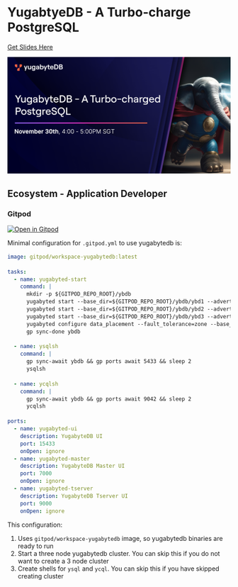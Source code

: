 # YugabtyeDB - A Turbo-charge PostgreSQL
[Get Slides Here](https://docs.google.com/presentation/d/e/2PACX-1vTDaI7-G6MH2xMun7tWN7qSNu6uafqCybxo6Tj9XKdN8dB1DZJY_EvUdifhNyXYlCE2wE4EOoBCoUhV/pub?start=true&loop=false&delayms=3000)

![banner](docs/yugabytedb-a-turbocharged-pg-banner.png)

## Ecosystem - Application Developer

### Gitpod

[![Open in Gitpod][logo-gitpod]][gp-main]




Minimal configuration for `.gitpod.yml` to use yugabytedb is:

```yaml
image: gitpod/workspace-yugabytedb:latest

tasks:
  - name: yugabyted-start
    command: |
      mkdir -p ${GITPOD_REPO_ROOT}/ybdb
      yugabyted start --base_dir=${GITPOD_REPO_ROOT}/ybdb/ybd1 --advertise_address=127.0.0.1 --cloud_location=ybcloud.pandora.az1 --fault_tolerance=zone
      yugabyted start --base_dir=${GITPOD_REPO_ROOT}/ybdb/ybd2 --advertise_address=127.0.0.2 --cloud_location=ybcloud.pandora.az2 --fault_tolerance=zone --join=127.0.0.1
      yugabyted start --base_dir=${GITPOD_REPO_ROOT}/ybdb/ybd3 --advertise_address=127.0.0.3 --cloud_location=ybcloud.pandora.az3 --fault_tolerance=zone --join=127.0.0.1
      yugabyted configure data_placement --fault_tolerance=zone --base_dir=${GITPOD_REPO_ROOT}/ybdb/ybd1
      gp sync-done ybdb

  - name: ysqlsh
    command: |
      gp sync-await ybdb && gp ports await 5433 && sleep 2
      ysqlsh
  
  - name: ycqlsh
    command: |
      gp sync-await ybdb && gp ports await 9042 && sleep 2
      ycqlsh

ports:
  - name: yugabyted-ui
    description: YugabyteDB UI
    port: 15433
    onOpen: ignore
  - name: yugabyted-master
    description: YugabyteDB Master UI
    port: 7000
    onOpen: ignore
  - name: yugabyted-tserver
    description: YugabyteDB Tserver UI
    port: 9000
    onOpen: ignore
```

This configuration:
1. Uses `gitpod/workspace-yugabytedb` image, so yugabytedb binaries are ready to run
1. Start a three node yugabytedb cluster. You can skip this if you do not want to create a 3 node cluster
1. Create shells for `ysql` and `ycql`. You can skip this if you have skipped creating cluster



[logo-gitpod]: https://gitpod.io/button/open-in-gitpod.svg
[gp-main]: https://gitpod.io/#https://github.com/yogendra/yb-apj-webinar-tcpg

